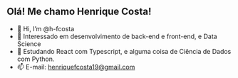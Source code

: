 ## Olá! Me chamo Henrique Costa!

- 👋 Hi, I’m @h-fcosta
- 👀 Interessado em desenvolvimento de back-end e front-end, e Data Science
- 🌱 Estudando React com Typescript, e alguma coisa de Ciência de Dados com Python.
- 📫 E-mail: henriquefcosta19@gmail.com
